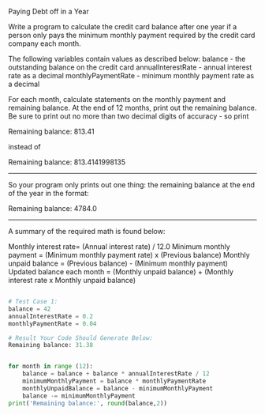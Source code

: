 Paying Debt off in a Year

Write a program to calculate the credit card balance after one year if a person only pays the minimum monthly payment required by the credit card company each month.

The following variables contain values as described below:
balance - the outstanding balance on the credit card
annualInterestRate - annual interest rate as a decimal
monthlyPaymentRate - minimum monthly payment rate as a decimal

For each month, calculate statements on the monthly payment and remaining balance. At the end of 12 months, print out the remaining balance. Be sure to print out no more than two decimal digits of accuracy - so print

Remaining balance: 813.41

instead of

Remaining balance: 813.4141998135 

****

So your program only prints out one thing: the remaining balance at the end of the year in the format:

Remaining balance: 4784.0

****
A summary of the required math is found below:

Monthly interest rate= (Annual interest rate) / 12.0
Minimum monthly payment = (Minimum monthly payment rate) x (Previous balance)
Monthly unpaid balance = (Previous balance) - (Minimum monthly payment)
Updated balance each month = (Monthly unpaid balance) + (Monthly interest rate x Monthly unpaid balance)

```python

# Test Case 1:
balance = 42
annualInterestRate = 0.2
monthlyPaymentRate = 0.04

# Result Your Code Should Generate Below:
Remaining balance: 31.38


for month in range (12):
    balance = balance + balance * annualInterestRate / 12
    minimumMonthlyPayment = balance * monthlyPaymentRate
    monthlyUnpaidBalance = balance - minimumMonthlyPayment
    balance -= minimumMonthlyPayment
print('Remaining balance:', round(balance,2))
```
